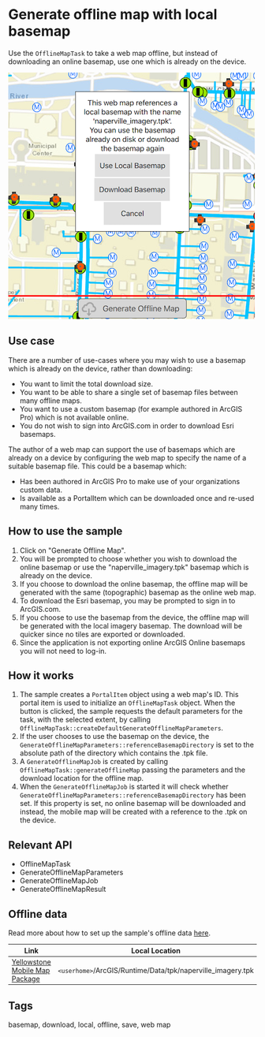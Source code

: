# Generate offline map with local basemap

Use the `OfflineMapTask` to take a web map offline, but instead of downloading an online basemap, use one which is already on the device.

![](screenshot.png)

## Use case

There are a number of use-cases where you may wish to use a basemap which is already on the device, rather than downloading:

* You want to limit the total download size.
* You want to be able to share a single set of basemap files between many offline maps.
* You want to use a custom basemap (for example authored in ArcGIS Pro) which is not available online.
* You do not wish to sign into ArcGIS.com in order to download Esri basemaps.

The author of a web map can support the use of basemaps which are already on a device by configuring the web map to specify the name of a suitable basemap file. This could be a basemap which:

* Has been authored in ArcGIS Pro to make use of your organizations custom data.
* Is available as a PortalItem which can be downloaded once and re-used many times.

## How to use the sample

1. Click on "Generate Offline Map".
2. You will be prompted to choose whether you wish to download the online basemap or use the "naperville_imagery.tpk" basemap which is already on the device.
3. If you choose to download the online basemap, the offline map will be generated with the same (topographic) basemap as the online web map.
4. To download the Esri basemap, you may be prompted to sign in to ArcGIS.com.
5. If you choose to use the basemap from the device, the offline map will be generated with the local imagery basemap. The download will be quicker since no tiles are exported or downloaded.
6. Since the application is not exporting online ArcGIS Online basemaps you will not need to log-in.

## How it works

1. The sample creates a `PortalItem` object using a web map's ID. This portal item is used to initialize an `OfflineMapTask` object. When the button is clicked, the sample requests the default parameters for the task, with the selected extent, by calling `OfflineMapTask::createDefaultGenerateOfflineMapParameters`.
2. If the user chooses to use the basemap on the device, the `GenerateOfflineMapParameters::referenceBasemapDirectory` is set to the absolute path of the directory which contains the .tpk file.
3. A `GenerateOfflineMapJob` is created by calling `OfflineMapTask::generateOfflineMap` passing the parameters and the download location for the offline map.
4. When the `GenerateOfflineMapJob` is started it will check whether `GenerateOfflineMapParameters::referenceBasemapDirectory` has been set. If this property is set, no online basemap will be downloaded and instead, the mobile map will be created with a reference to the .tpk on the device.

## Relevant API

* OfflineMapTask
* GenerateOfflineMapParameters
* GenerateOfflineMapJob
* GenerateOfflineMapResult

## Offline data

Read more about how to set up the sample's offline data [here](http://links.esri.com/ArcGISRuntimeQtSamples#use-offline-data-in-the-samples).

Link | Local Location
---------|-------|
|[Yellowstone Mobile Map Package](https://www.arcgis.com/home/item.html?id=628e8e3521cf45e9a28a12fe10c02c4d)| `<userhome>`/ArcGIS/Runtime/Data/tpk/naperville_imagery.tpk |

## Tags

basemap, download, local, offline, save, web map
